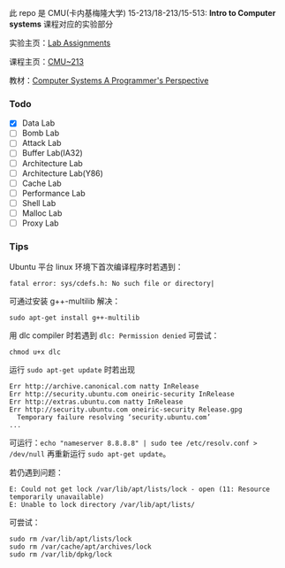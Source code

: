 此 repo 是 CMU(卡内基梅隆大学) 15-213/18-213/15-513: **Intro to Computer systems** 课程对应的实验部分

实验主页：[Lab Assignments](http://csapp.cs.cmu.edu/3e/labs.html)

课程主页：[CMU~213](http://www.cs.cmu.edu/~213/index.html)

教材：[Computer Systems A Programmer's Perspective](http://csapp.cs.cmu.edu/)

### Todo
- [x] Data Lab
- [ ] Bomb Lab
- [ ] Attack Lab
- [ ] Buffer Lab(IA32)
- [ ] Architecture Lab
- [ ] Architecture Lab(Y86)
- [ ] Cache Lab
- [ ] Performance Lab
- [ ] Shell Lab
- [ ] Malloc Lab
- [ ] Proxy Lab

### Tips
Ubuntu 平台 linux 环境下首次编译程序时若遇到：
```
fatal error: sys/cdefs.h: No such file or directory|
```

可通过安装 g++-multilib 解决：
```
sudo apt-get install g++-multilib
```


用 dlc compiler 时若遇到 `dlc: Permission denied` 可尝试：
```
chmod u+x dlc
```

运行 `sudo apt-get update` 时若出现
```
Err http://archive.canonical.com natty InRelease    
Err http://security.ubuntu.com oneiric-security InRelease               
Err http://extras.ubuntu.com natty InRelease                            
Err http://security.ubuntu.com oneiric-security Release.gpg
  Temporary failure resolving ‘security.ubuntu.com’
...
```
可运行：`echo "nameserver 8.8.8.8" | sudo tee /etc/resolv.conf > /dev/null`
再重新运行 `sudo apt-get update`。

若仍遇到问题：
```
E: Could not get lock /var/lib/apt/lists/lock - open (11: Resource temporarily unavailable)
E: Unable to lock directory /var/lib/apt/lists/
```
可尝试：
```
sudo rm /var/lib/apt/lists/lock
sudo rm /var/cache/apt/archives/lock
sudo rm /var/lib/dpkg/lock
```


